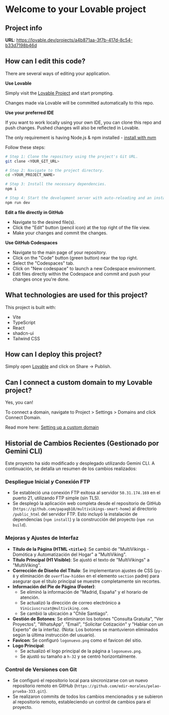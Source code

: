 # Welcome to your Lovable project

## Project info

**URL**: https://lovable.dev/projects/a4b871aa-3f7b-417d-8c54-b33d7198b46d

## How can I edit this code?

There are several ways of editing your application.

**Use Lovable**

Simply visit the [Lovable Project](https://lovable.dev/projects/a4b871aa-3f7b-417d-8c54-b33d7198b46d) and start prompting.

Changes made via Lovable will be committed automatically to this repo.

**Use your preferred IDE**

If you want to work locally using your own IDE, you can clone this repo and push changes. Pushed changes will also be reflected in Lovable.

The only requirement is having Node.js & npm installed - [install with nvm](https://github.com/nvm-sh/nvm#installing-and-updating)

Follow these steps:

```sh
# Step 1: Clone the repository using the project's Git URL.
git clone <YOUR_GIT_URL>

# Step 2: Navigate to the project directory.
cd <YOUR_PROJECT_NAME>

# Step 3: Install the necessary dependencies.
npm i

# Step 4: Start the development server with auto-reloading and an instant preview.
npm run dev
```

**Edit a file directly in GitHub**

- Navigate to the desired file(s).
- Click the "Edit" button (pencil icon) at the top right of the file view.
- Make your changes and commit the changes.

**Use GitHub Codespaces**

- Navigate to the main page of your repository.
- Click on the "Code" button (green button) near the top right.
- Select the "Codespaces" tab.
- Click on "New codespace" to launch a new Codespace environment.
- Edit files directly within the Codespace and commit and push your changes once you're done.

## What technologies are used for this project?

This project is built with:

- Vite
- TypeScript
- React
- shadcn-ui
- Tailwind CSS

## How can I deploy this project?

Simply open [Lovable](https://lovable.dev/projects/a4b871aa-3f7b-417d-8c54-b33d7198b46d) and click on Share -> Publish.

## Can I connect a custom domain to my Lovable project?

Yes, you can!

To connect a domain, navigate to Project > Settings > Domains and click Connect Domain.

Read more here: [Setting up a custom domain](https://docs.lovable.dev/tips-tricks/custom-domain#step-by-step-guide)

## Historial de Cambios Recientes (Gestionado por Gemini CLI)

Este proyecto ha sido modificado y desplegado utilizando Gemini CLI. A continuación, se detalla un resumen de los cambios realizados:

### Despliegue Inicial y Conexión FTP
- Se estableció una conexión FTP exitosa al servidor `50.31.174.169` en el puerto 21, utilizando FTP simple (sin TLS).
- Se desplegó la aplicación web completa desde el repositorio de GitHub (`https://github.com/papaqb18/multivikings-smart-home`) al directorio `/public_html` del servidor FTP. Esto incluyó la instalación de dependencias (`npm install`) y la construcción del proyecto (`npm run build`).

### Mejoras y Ajustes de Interfaz
- **Título de la Página (HTML `<title>`)**: Se cambió de "MultiVikings - Domótica y Automatización del Hogar" a "MultiViking".
- **Título Principal (H1 Visible)**: Se ajustó el texto de "MultiVikings" a "MultiViking".
- **Corrección de Diseño del Título**: Se implementaron ajustes de CSS (`py-8` y eliminación de `overflow-hidden` en el elemento `section` padre) para asegurar que el título principal se muestre completamente sin recortes.
- **Información del Pie de Página (Footer)**:
    - Se eliminó la información de "Madrid, España" y el horario de atención.
    - Se actualizó la dirección de correo electrónico a `Viniciuscruzat@multiviking.com`.
    - Se cambió la ubicación a "Chile Santiago".
- **Gestión de Botones**: Se eliminaron los botones "Consulta Gratuita", "Ver Proyectos", "WhatsApp", "Email", "Solicitar Cotización" y "Hablar con un Experto" de la interfaz. (Nota: Los botones se mantuvieron eliminados según la última instrucción del usuario).
- **Favicon**: Se configuró `logonuevo.png` como el favicon del sitio.
- **Logo Principal**:
    - Se actualizó el logo principal de la página a `logonuevo.png`.
    - Se ajustó su tamaño a `h-32` y se centró horizontalmente.

### Control de Versiones con Git
- Se configuró el repositorio local para sincronizarse con un nuevo repositorio remoto en GitHub (`https://github.com/edir-morales/pelao-prueba-333.git`).
- Se realizaron commits de todos los cambios mencionados y se subieron al repositorio remoto, estableciendo un control de cambios para el proyecto.